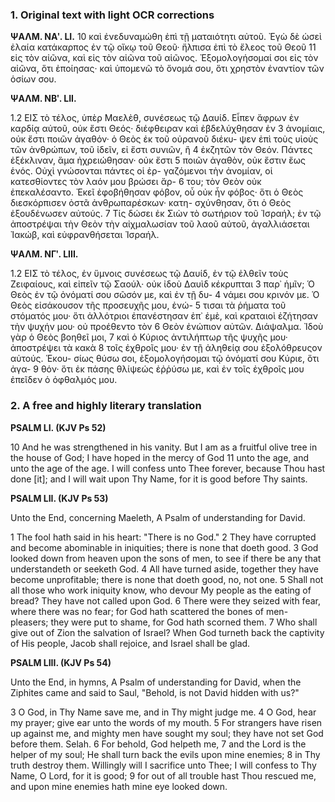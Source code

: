 ### 1. Original text with light OCR corrections

**ΨΑΛΜ. ΝΑʹ. LI.**
10 καὶ ἐνεδυναμώθη ἐπὶ τῇ ματαιότητι αὐτοῦ. Ἐγὼ δὲ ὡσεὶ ἐλαία
    κατάκαρπος ἐν τῷ οἴκῳ τοῦ Θεοῦ· ἤλπισα ἐπὶ τὸ ἔλεος τοῦ Θεοῦ
11 εἰς τὸν αἰῶνα, καὶ εἰς τὸν αἰῶνα τοῦ αἰῶνος. Ἐξομολογήσομαί
    σοι εἰς τὸν αἰῶνα, ὅτι ἐποίησας· καὶ ὑπομενῶ τὸ ὄνομά σου, ὅτι
    χρηστὸν ἐναντίον τῶν ὁσίων σου.

**ΨΑΛΜ. ΝΒʹ. LII.**

1.2 ΕΙΣ τὸ τέλος, ὑπὲρ Μαελὲθ, συνέσεως τῷ Δαυίδ. Εἶπεν ἄφρων
    ἐν καρδίᾳ αὐτοῦ, οὐκ ἔστι Θεός· διέφθειραν καὶ ἐβδελύχθησαν ἐν
3 ἀνομίαις, οὐκ ἔστι ποιῶν ἀγαθόν· ὁ Θεὸς ἐκ τοῦ οὐρανοῦ διέκυ-
    ψεν ἐπὶ τοὺς υἱοὺς τῶν ἀνθρώπων, τοῦ ἰδεῖν, εἰ ἔστι συνιῶν, ἢ
4 ἐκζητῶν τὸν Θεόν. Πάντες ἐξέκλιναν, ἅμα ἠχρειώθησαν· οὐκ ἔστι
5 ποιῶν ἀγαθὸν, οὐκ ἔστιν ἕως ἑνός. Οὐχὶ γνώσονται πάντες οἱ ἐρ-
    γαζόμενοι τὴν ἀνομίαν, οἱ κατεσθίοντες τὸν λαόν μου βρώσει ἄρ-
6 του; τὸν Θεὸν οὐκ ἐπεκαλέσαντο. Ἐκεῖ ἐφοβήθησαν φόβον, οὗ οὐκ
    ἦν φόβος· ὅτι ὁ Θεὸς διεσκόρπισεν ὀστᾶ ἀνθρωπαρέσκων· κατη-
    σχύνθησαν, ὅτι ὁ Θεὸς ἐξουδένωσεν αὐτούς.
7 Τίς δώσει ἐκ Σιὼν τὸ σωτήριον τοῦ Ἰσραήλ; ἐν τῷ ἀποστρέψαι
    τὴν Θεὸν τὴν αἰχμαλωσίαν τοῦ λαοῦ αὐτοῦ, ἀγαλλιάσεται Ἰακώβ,
    καὶ εὐφρανθήσεται Ἰσραήλ.

**ΨΑΛΜ. ΝΓʹ. LIII.**

1.2 ΕΙΣ τὸ τέλος, ἐν ὕμνοις συνέσεως τῷ Δαυίδ, ἐν τῷ ἐλθεῖν
    τοὺς Ζειφαίους, καὶ εἰπεῖν τῷ Σαούλ· οὐκ ἰδοὺ Δαυὶδ κέκρυπται
3 παρ᾿ ἡμῖν; Ὁ Θεὸς ἐν τῷ ὀνόματί σου σῶσόν με, καὶ ἐν τῇ δυ-
4 νάμει σου κρινόν με. Ὁ Θεὸς εἰσάκουσον τῆς προσευχῆς μου, ἐνώ-
5 τισαι τὰ ῥήματα τοῦ στόματός μου· ὅτι ἀλλότριοι ἐπανέστησαν
    ἐπ᾿ ἐμὲ, καὶ κραταιοὶ ἐζήτησαν τὴν ψυχήν μου· οὐ προέθεντο τὸν
6 Θεὸν ἐνώπιον αὐτῶν. Διάψαλμα. Ἰδοὺ γὰρ ὁ Θεὸς βοηθεῖ μοι,
7 καὶ ὁ Κύριος ἀντιλήπτωρ τῆς ψυχῆς μου· ἀποστρέψει τὰ κακὰ
8 τοῖς ἐχθροῖς μου· ἐν τῇ ἀληθείᾳ σου ἐξολόθρευςον αὐτούς. Ἑκου-
    σίως θύσω σοι, ἐξομολογήσομαι τῷ ὀνόματί σου Κύριε, ὅτι ἀγα-
9 θόν· ὅτι ἐκ πάσης θλίψεώς ἐῤῥύσω με, καὶ ἐν τοῖς ἐχθροῖς μου
    ἐπεῖδεν ὁ ὀφθαλμός μου.

### 2. A free and highly literary translation

**PSALM LI. (KJV Ps 52)**

10 And he was strengthened in his vanity.
But I am as a fruitful olive tree in the house of God;
I have hoped in the mercy of God
11 unto the age, and unto the age of the age.
I will confess unto Thee forever, because Thou hast done [it];
and I will wait upon Thy Name, for it is good
before Thy saints.

**PSALM LII. (KJV Ps 53)**

Unto the End, concerning Maeleth, A Psalm of understanding for David.

1 The fool hath said in his heart: "There is no God."
2 They have corrupted and become abominable in iniquities;
there is none that doeth good.
3 God looked down from heaven upon the sons of men,
to see if there be any that understandeth or seeketh God.
4 All have turned aside, together they have become unprofitable;
there is none that doeth good, no, not one.
5 Shall not all those who work iniquity know,
who devour My people as the eating of bread?
They have not called upon God.
6 There were they seized with fear, where there was no fear;
for God hath scattered the bones of men-pleasers;
they were put to shame, for God hath scorned them.
7 Who shall give out of Zion the salvation of Israel?
When God turneth back the captivity of His people,
Jacob shall rejoice, and Israel shall be glad.

**PSALM LIII. (KJV Ps 54)**

Unto the End, in hymns, A Psalm of understanding for David,
when the Ziphites came and said to Saul, "Behold, is not David hidden with us?"

3 O God, in Thy Name save me,
and in Thy might judge me.
4 O God, hear my prayer;
give ear unto the words of my mouth.
5 For strangers have risen up against me,
and mighty men have sought my soul;
they have not set God before them. Selah.
6 For behold, God helpeth me,
7 and the Lord is the helper of my soul;
He shall turn back the evils upon mine enemies;
8 in Thy truth destroy them.
Willingly will I sacrifice unto Thee;
I will confess to Thy Name, O Lord, for it is good;
9 for out of all trouble hast Thou rescued me,
and upon mine enemies hath mine eye looked down.